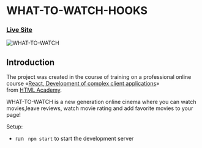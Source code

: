 # WHAT-TO-WATCH-HOOKS

### [Live Site](https://mystifying-curie-c553d8.netlify.app/)

![WHAT-TO-WATCH](https://i.ibb.co/dpGWzd6/REACT-WTW.png)


## Introduction
The project was created in the course of training on a professional
 online course «[React, Development of complex client applications](https://htmlacademy.ru/intensive/react)»
  from [HTML Academy](https://htmlacademy.ru).

WHAT-TO-WATCH is a new generation online cinema where you can watch movies,leave reviews, watch movie 
rating and add favorite movies to your page!

Setup:
- run ``` npm start``` to start the development server

